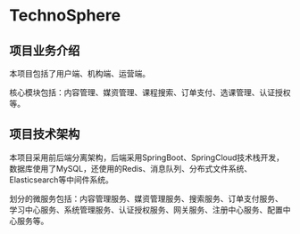 # TechnoSphere
## 项目业务介绍

本项目包括了用户端、机构端、运营端。

核心模块包括：内容管理、媒资管理、课程搜索、订单支付、选课管理、认证授权等。


## 项目技术架构

本项目采用前后端分离架构，后端采用SpringBoot、SpringCloud技术栈开发，数据库使用了MySQL，还使用的Redis、消息队列、分布式文件系统、Elasticsearch等中间件系统。

划分的微服务包括：内容管理服务、媒资管理服务、搜索服务、订单支付服务、 学习中心服务、系统管理服务、认证授权服务、网关服务、注册中心服务、配置中心服务等。

